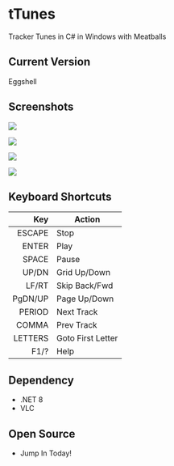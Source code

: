 # tTunes
Tracker Tunes in C# in Windows with Meatballs

## Current Version
Eggshell

## Screenshots

[![](https://cdn.bsky.app/img/feed_thumbnail/plain/did:plc:dsy4rvg4ewyz3vikvsbl524m/bafkreieocgm2oijq6v2jkmwpeipsth4ocrszmjjdi7taif36pr47iyjqtq@jpeg)](https://cdn.bsky.app/img/feed_fullsize/plain/did:plc:dsy4rvg4ewyz3vikvsbl524m/bafkreieocgm2oijq6v2jkmwpeipsth4ocrszmjjdi7taif36pr47iyjqtq@jpeg)

[![](https://cdn.bsky.app/img/feed_thumbnail/plain/did:plc:dsy4rvg4ewyz3vikvsbl524m/bafkreihjexi7wtyf37dv6wigslspwxbcrd2bzq6isz3bsg6ktp4uuumgwe@jpeg)](https://cdn.bsky.app/img/feed_fullsize/plain/did:plc:dsy4rvg4ewyz3vikvsbl524m/bafkreihjexi7wtyf37dv6wigslspwxbcrd2bzq6isz3bsg6ktp4uuumgwe@jpeg)

[![](https://cdn.bsky.app/img/feed_thumbnail/plain/did:plc:dsy4rvg4ewyz3vikvsbl524m/bafkreicdniayxdce4cab7q5iaq243jtmmmnhvh67q6svia7mzrw3fdgnnu@jpeg)](https://cdn.bsky.app/img/feed_fullsize/plain/did:plc:dsy4rvg4ewyz3vikvsbl524m/bafkreicdniayxdce4cab7q5iaq243jtmmmnhvh67q6svia7mzrw3fdgnnu@jpeg)

[![](https://cdn.bsky.app/img/feed_thumbnail/plain/did:plc:dsy4rvg4ewyz3vikvsbl524m/bafkreicj6cxsnpceqiczur3rmp3byzjkmujfvdjtduyuukkpsqswosifla@jpeg)](https://cdn.bsky.app/img/feed_fullsize/plain/did:plc:dsy4rvg4ewyz3vikvsbl524m/bafkreicj6cxsnpceqiczur3rmp3byzjkmujfvdjtduyuukkpsqswosifla@jpeg)

## Keyboard Shortcuts

| Key     | Action            |
|--------:|-------------------|
| ESCAPE  | Stop              |
| ENTER   | Play              |
| SPACE   | Pause             |
| UP/DN   | Grid Up/Down      |
| LF/RT   | Skip Back/Fwd     |
| PgDN/UP | Page Up/Down      |
| PERIOD  | Next Track        |
| COMMA   | Prev Track        |
| LETTERS | Goto First Letter |
| F1/?    | Help              |

## Dependency
- .NET 8
- VLC

## Open Source
- Jump In Today!
